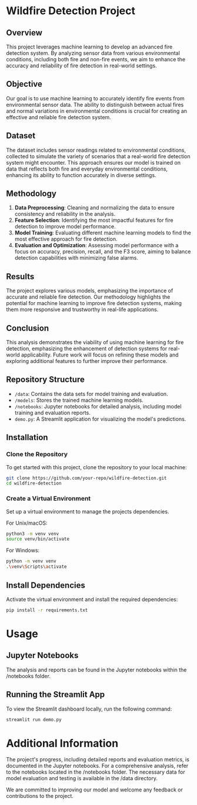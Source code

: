 # Wildfire Detection Project

## Overview

This project leverages machine learning to develop an advanced fire detection system. By analyzing sensor data from various environmental conditions, including both fire and non-fire events, we aim to enhance the accuracy and reliability of fire detection in real-world settings.

## Objective

Our goal is to use machine learning to accurately identify fire events from environmental sensor data. The ability to distinguish between actual fires and normal variations in environmental conditions is crucial for creating an effective and reliable fire detection system.

## Dataset

The dataset includes sensor readings related to environmental conditions, collected to simulate the variety of scenarios that a real-world fire detection system might encounter. This approach ensures our model is trained on data that reflects both fire and everyday environmental conditions, enhancing its ability to function accurately in diverse settings.

## Methodology

1. **Data Preprocessing**: Cleaning and normalizing the data to ensure consistency and reliability in the analysis.
2. **Feature Selection**: Identifying the most impactful features for fire detection to improve model performance.
3. **Model Training**: Evaluating different machine learning models to find the most effective approach for fire detection.
4. **Evaluation and Optimization**: Assessing model performance with a focus on accuracy, precision, recall, and the F3 score, aiming to balance detection capabilities with minimizing false alarms.

## Results

The project explores various models, emphasizing the importance of accurate and reliable fire detection. Our methodology highlights the potential for machine learning to improve fire detection systems, making them more responsive and trustworthy in real-life applications.

## Conclusion

This analysis demonstrates the viability of using machine learning for fire detection, emphasizing the enhancement of detection systems for real-world applicability. Future work will focus on refining these models and exploring additional features to further improve their performance.

## Repository Structure

- `/data`: Contains the data sets for model training and evaluation.
- `/models`: Stores the trained machine learning models.
- `/notebooks`: Jupyter notebooks for detailed analysis, including model training and evaluation reports.
- `demo.py`: A Streamlit application for visualizing the model's predictions.

## Installation

### Clone the Repository

To get started with this project, clone the repository to your local machine:

```bash
git clone https://github.com/your-repo/wildfire-detection.git
cd wildfire-detection 
```

### Create a Virtual Environment

Set up a virtual environment to manage the projects dependencies.

For Unix/macOS:

```bash
python3 -m venv venv
source venv/bin/activate
```

For Windows:

```bash
python -m venv venv
.\venv\Scripts\activate
```

## Install Dependencies

Activate the virtual environment and install the required dependencies:

```bash
pip install -r requirements.txt
```


# Usage
## Jupyter Notebooks

The analysis and reports can be found in the Jupyter notebooks within the /notebooks folder.
## Running the Streamlit App

To view the Streamlit dashboard locally, run the following command:

```bash
streamlit run demo.py
```

# Additional Information

The project's progress, including detailed reports and evaluation metrics, is documented in the Jupyter notebooks. For a comprehensive analysis, refer to the notebooks located in the /notebooks folder. The necessary data for model evaluation and testing is available in the /data directory.

We are committed to improving our model and welcome any feedback or contributions to the project.